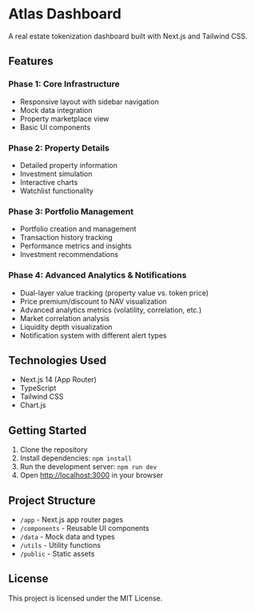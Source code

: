 # Atlas Dashboard

A real estate tokenization dashboard built with Next.js and Tailwind CSS.

## Features

### Phase 1: Core Infrastructure
- Responsive layout with sidebar navigation
- Mock data integration
- Property marketplace view
- Basic UI components

### Phase 2: Property Details
- Detailed property information
- Investment simulation
- Interactive charts
- Watchlist functionality

### Phase 3: Portfolio Management
- Portfolio creation and management
- Transaction history tracking
- Performance metrics and insights
- Investment recommendations

### Phase 4: Advanced Analytics & Notifications
- Dual-layer value tracking (property value vs. token price)
- Price premium/discount to NAV visualization
- Advanced analytics metrics (volatility, correlation, etc.)
- Market correlation analysis
- Liquidity depth visualization
- Notification system with different alert types

## Technologies Used

- Next.js 14 (App Router)
- TypeScript
- Tailwind CSS
- Chart.js

## Getting Started

1. Clone the repository
2. Install dependencies: `npm install`
3. Run the development server: `npm run dev`
4. Open [http://localhost:3000](http://localhost:3000) in your browser

## Project Structure

- `/app` - Next.js app router pages
- `/components` - Reusable UI components
- `/data` - Mock data and types
- `/utils` - Utility functions
- `/public` - Static assets

## License

This project is licensed under the MIT License.
